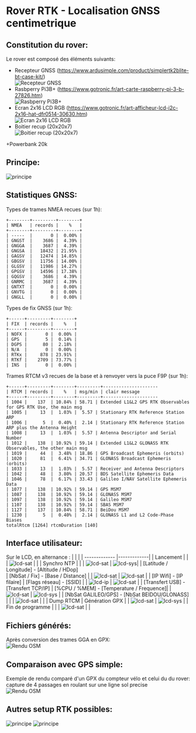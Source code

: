 # **Rover RTK - Localisation GNSS centimetrique**

## Constitution du rover:
Le rover est composé des éléments suivants:
* Recepteur GNSS (https://www.ardusimple.com/product/simplertk2blite-bt-case-kit/)<br>
![Recepteur GNSS](http://blueb.fr/RTK/docs/Photos/github/reduced/antenne.jpg)
* Rasbperry Pi3B+ (https://www.gotronic.fr/art-carte-raspberry-pi-3-b-27826.htm)<br>
![Rasbperry Pi3B+](http://blueb.fr/RTK/docs/Photos/github/reduced/Pi3.jpg)
* Ecran 2x16 LCD RGB (https://www.gotronic.fr/art-afficheur-lcd-i2c-2x16-hat-dfr0514-30630.htm)<br>
![Ecran 2x16 LCD RGB](http://blueb.fr/RTK/docs/Photos/github/reduced/lcd.jpg)
* Boitier recup (20x20x7)<br>
![Boitier recup (20x20x7)](http://blueb.fr/RTK/docs/Photos/github/reduced/boitier2-A.jpg)

+Powerbank 20k<br>

## Principe:
![principe](http://blueb.fr/RTK/docs/github/RTK-v1.png)

## Statistiques GNSS:
Types de trames NMEA recues (sur 1h):
```
+--------+---------+--------+ 
| NMEA   | records |    %   | 
+--------+---------+--------+ 
| -----  |       0 |  0.00% | 
| GNGST  |    3686 |  4.39% | 
| GNGGA  |    3687 |  4.39% | 
| GNGSA  |   18432 | 21.95% | 
| GAGSV  |   12474 | 14.85% | 
| GBGSV  |   11756 | 14.00% | 
| GLGSV  |   11986 | 14.27% | 
| GPGSV  |   14596 | 17.38% | 
| GQGSV  |    3686 |  4.39% | 
| GNRMC  |    3687 |  4.39% | 
| GNTXT  |       0 |  0.00% | 
| GNVTG  |       0 |  0.00% | 
| GNGLL  |       0 |  0.00% | 
```
Types de fix GNSS (sur 1h):
```
+------+---------+--------+
| FIX  | records |    %   |
+------+---------+--------+
| NOFX |       0 |  0.00% | 
| GPS  |       5 |  0.14% | 
| DGPS |      80 |  2.18% | 
| N/A  |       0 |  0.00% | 
| RTKx |     878 | 23.91% | 
| RTKf |    2709 | 73.77% | 
| INS  |       0 |  0.00% | 
```
Trames RTCM v3 recues de la base et à renvoyer vers la puce F9P (sur 1h):
```
+------+---------+--------+---------+--------------------- 
| RTCM | records |    %   | msg/min | clair message 
+------+---------+--------+---------+--------------------- 
| 1004 |    137  | 10.84% | 58.71 | Extended L1&L2 GPS RTK Observables for GPS RTK Use, the main msg  
| 1005 |     13  |  1.03% |  5.57 | Stationary RTK Reference Station ARP  
| 1006 |      5  |  0.40% |  2.14 | Stationary RTK Reference Station ARP plus the Antenna Height  
| 1008 |     13  |  1.03% |  5.57 | Antenna Descriptor and Serial Number 
| 1012 |    138  | 10.92% | 59.14 | Extended L1&L2 GLONASS RTK Observables, the other main msg  
| 1019 |     44  |  3.48% | 18.86 | GPS Broadcast Ephemeris (orbits)  
| 1020 |     81  |  6.41% | 34.71 | GLONASS Broadcast Ephemeris (orbits)  
| 1033 |     13  |  1.03% |  5.57 | Receiver and Antenna Descriptors 
| 1042 |     48  |  3.80% | 20.57 | BDS Satellite Ephemeris Data 
| 1046 |     78  |  6.17% | 33.43 | Galileo I/NAV Satellite Ephemeris Data 
| 1077 |    138  | 10.92% | 59.14 | GPS MSM7 
| 1087 |    138  | 10.92% | 59.14 | GLONASS MSM7 
| 1097 |    138  | 10.92% | 59.14 | Galileo MSM7 
| 1107 |    138  | 10.92% | 59.14 | SBAS MSM7 
| 1127 |    137  | 10.84% | 58.71 | BeiDou MSM7 
| 1230 |      5  |  0.40% |  2.14 | GLONASS L1 and L2 Code-Phase Biases 
totalRtcm [1264] rtcmDuration [140] 
```
## Interface utilisateur:
Sur le LCD, en alternance :
|         |            |
| ------------- |-------------| 
| Lancement |  |
| ![lcd-sat](http://blueb.fr/RTK/docs/github/LCDv2/LCD-INIT.jpg)     |  | 
| Synchro NTP  |  |
| ![lcd-sat](http://blueb.fr/RTK/docs/github/LCDv2/LCD-NTPIN.jpg)    | ![lcd-sys](http://blueb.fr/RTK/docs/github/LCDv2/LCD-NTPOUT.jpg)| 
| [Latitude / Longitude] - [Altitude / HDop]<br>                     | [NbSat / Fix] - [Base / Distance] |
| ![lcd-sat](http://blueb.fr/RTK/docs/github/LCDv2/LCD-LATLON.jpg)   | ![lcd-sat](http://blueb.fr/RTK/docs/github/LCDv2/LCD-BASE.jpg)  |
| [IP Wifi] - [IP filaire]                                           | [Flags réseau] - [SSID] |
| ![lcd-ip](http://blueb.fr/RTK/docs/github/LCDv2/LCD-IP.jpg)        | ![lcd-sat](http://blueb.fr/RTK/docs/github/LCDv2/LCD-SSID.jpg) |
| [Transfert USB] - [Transfert TCP/IP]                               | [%CPU / %MEM] - [Temperature / Frequence]|
| ![lcd-sat](http://blueb.fr/RTK/docs/github/LCDv2/LCD-TRAFIC.jpg)   | ![lcd-sys](http://blueb.fr/RTK/docs/github/LCDv2/LCD-CPU.jpg) |
| [NbSat GALILEO/GPS] - [NbSat BEIDOU/GLONASS]                       | |
| ![lcd-sat](http://blueb.fr/RTK/docs/github/LCDv2/LCD-CONST.jpg)    | |
| Dump RTCM                                                          | Génération GPX                                  |
| ![lcd-sat](http://blueb.fr/RTK/docs/github/LCDv2/LCD-RTCM.jpg)     | ![lcd-sys](http://blueb.fr/RTK/docs/github/LCDv2/LCD-GPX.jpg) | 
| Fin de programme                                                   |                                  |
| ![lcd-sat](http://blueb.fr/RTK/docs/github/LCDv2/LCD-END.jpg)      | | 

## Fichiers générés:
Après conversion des trames GGA en GPX:<br>
![Rendu OSM](http://blueb.fr/RTK/docs/Photos/github/reduced/osm.png)

## Comparaison avec GPS simple:
Exemple de rendu comparé d'un GPX du compteur vélo et celui du du rover: capture de 4 passages en roulant sur une ligne sol precise<br>
![Rendu OSM](http://blueb.fr/RTK/docs/github/CompareGPS-RTK.png)

## Autres setup RTK possibles:
![principe](http://blueb.fr/RTK/docs/github/RTK-v2.png)
![principe](http://blueb.fr/RTK/docs/github/RTK-v3.png)

